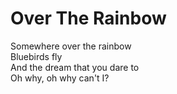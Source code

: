 # Over The Rainbow

Somewhere over the rainbow\
Bluebirds fly\
And the dream that you dare to\
Oh why, oh why can't I? 
